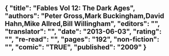 {
 "title": "Fables Vol 12: The Dark Ages",
 "authors": "Peter Gross,Mark Buckingham,David Hahn,Mike Allred,Bill Willingham",
 "editors": "",
 "translator": "",
 "date": "2013-06-03",
 "rating": "",
 "re-read": "",
 "pages": "192",
 "non-fiction": "",
 "comic": "TRUE",
 "published": "2009"
}
---


